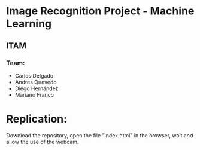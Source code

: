 # Image Recognition Project - Machine Learning

## ITAM 

### Team:
- Carlos Delgado
- Andres Quevedo 
- Diego Hernández
- Mariano Franco

# Replication:
Download the repository, open the file "index.html" in the browser, wait and allow the use of the webcam. 
